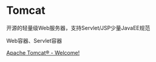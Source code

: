 # Tomcat

开源的轻量级Web服务器，支持Servlet/JSP少量JavaEE规范

Web容器、Servlet容器

[Apache Tomcat® - Welcome!](https://tomcat.apache.org/)